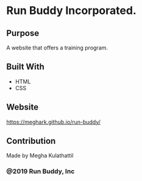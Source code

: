 # Run Buddy Incorporated.

## Purpose
A website that offers a training program.

## Built With
* HTML
* CSS

## Website
https://meghark.github.io/run-buddy/

## Contribution
Made by Megha Kulathattil

### @2019 Run Buddy, Inc
